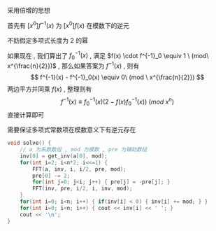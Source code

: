 采用倍增的思想

首先有 $[x^0]f^{-1}(x)$ 为 $[x^0]f(x)$ 在模数下的逆元

不妨假定多项式长度为 2 的幂

如果现在 , 我们算出了 $f^{-1}_0(x)$ , 满足 $f(x) \cdot  f^{-1}_0 \equiv 1 \ (mod\  x^{\frac{n}{2}})$ , 那么如果答案为 $f^{-1}(x)$ , 则有
$$
f^{-1}(x) - f^{-1}_0(x) \equiv 0\ (mod \ x^{\frac{n}{2}})
$$
两边平方并同乘 $f(x)$ , 整理则有
$$
f^{-1}(x) \equiv f^{-1}_0(x) (2-f(x)f^{-1}_0(x))\ (mod\ x^n)
$$
直接计算即可

需要保证多项式常数项在模数意义下有逆元存在

```cpp
void solve() {
    // a 为系数数组 , mod 为模数 , pre 为辅助数组
    inv[0] = get_inv(a[0], mod);
    for(int i=2; i<n*2; i<<=1) {
        FFT(a, inv, i, i/2, pre, mod);
        pre[0] -= 2;
        for(int j=0; j<i; j++) { pre[j] = -pre[j]; }
        FFT(inv, pre, i/2, i, inv, mod);
    }
    for(int i=0; i<n; i++) { if(inv[i] < 0) { inv[i] += mod; } }
    for(int i=0; i<n; i++) { cout << inv[i] << ' '; }
    cout << '\n';
}
```


